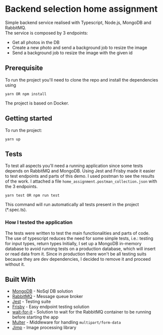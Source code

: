 # Backend selection home assignment

Simple backend service realised with Typescript, Node.js, MongoDB and RabbitMQ. <br/>
The service is composed by 3 endpoints:
- Get all photos in the DB
- Create a new photo and send a background job to resize the image
- Send a background job to resize the image with the given id

## Prerequisite
To run the project you'll need to clone the repo and install the dependencies using
```
yarn OR npm install
```
The project is based on Docker.

## Getting started
 To run the project:
```
yarn up
```

## Tests
To test all aspects you'll need a running application since some tests depends on RabbitMQ and MongoDB. Using Jest and Frisby made it easier to test endpoints and parts of this demo. I used postman to see the results of the work. I attached a file `home_assignment.postman_collection.json` with the 3 endpoints. 
```
yarn test OR npm run test
```
This command will run automatically all tests present in the project (\*.spec.ts).

### How I tested the application
The tests were written to test the main functionalities and parts of code. The use of typescript reduces the need for some simple tests, i.e.: testing for input types, return types 
Initially, I set up a MongoDB in-memory database to avoid running tests on a production database, which will insert or read data from it. Since in production there won't be all testing suits because they are dev dependencies, I decided to remove it and proceed without it. 

## Built With

- [MongoDB](https://www.mongodb.com) - NoSql DB solution
- [RabbitMQ](https://www.rabbitmq.com) - Message queue broker
- [Jest](https://jestjs.io) - Testing suite
- [Frisby](https://docs.frisbyjs.com) - Easy endpoint testing solution
- [wait-for-it](https://github.com/vishnubob/wait-for-it) - Solution to wait for the RabbitMQ container to be running before starting the app
- [Multer](https://github.com/expressjs/multer) - Middleware for handling `multipart/form-data`
- [Jimp](https://github.com/oliver-moran/jimp) - Image processing library
